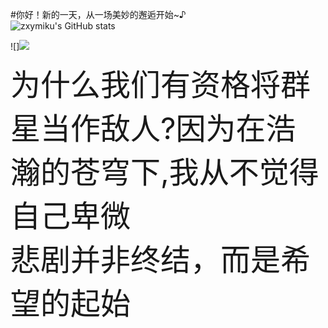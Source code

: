 #你好！新的一天，从一场美妙的邂逅开始~♪  
![zxymiku's GitHub stats](https://github-readme-stats.vercel.app/api?username=zxymiku&show_icons=true&theme=radical)  

![]<img src="https://github-readme-stats.vercel.app/api/top-langs/?username=zxymiku&layout=compact" />

<font size=7>为什么我们有资格将群星当作敌人?因为在浩瀚的苍穹下,我从不觉得自己卑微</font>  
<font size=7>悲剧并非终结，而是希望的起始</font>  
